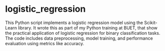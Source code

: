 # logistic_regression
This Python script implements a logistic regression model using the Scikit-Learn library. It wrote this as part of my Python training at BUET, that show the practical application of logistic regression for binary classification tasks. The code includes data preprocessing, model training, and performance evaluation using metrics like accuracy. 
